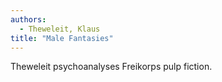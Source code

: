 ```yaml
---
authors:
  - Theweleit, Klaus
title: "Male Fantasies"
---
```


Theweleit psychoanalyses Freikorps pulp fiction.
